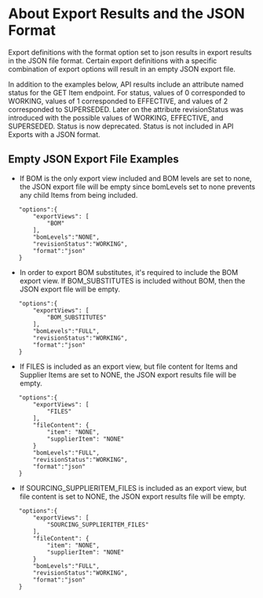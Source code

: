 # About Export Results and the JSON Format
Export definitions with the format option set to json results in export results in the JSON file format. Certain export definitions with a specific combination of export options will result in an empty JSON export file.  

In addition to the examples below, API results include an attribute named status for the GET Item endpoint. For status, values of 0 corresponded to WORKING, values of  1 corresponded to EFFECTIVE, and values of 2 corresponded to SUPERSEDED. Later on the attribute revisionStatus was introduced with the possible values of WORKING, EFFECTIVE, and SUPERSEDED.  Status is now deprecated. Status is not included in API Exports with a JSON format.

## Empty JSON Export File Examples
* If BOM is the only export view included and BOM levels are set to none, the JSON export file will be empty since bomLevels set to none prevents any child Items from being included.

```
   "options":{
       "exportViews": [
           "BOM"
       ],
       "bomLevels":"NONE",
       "revisionStatus":"WORKING",
       "format":"json"
   }
```
* In order to export BOM substitutes, it's required to include the BOM export view. If BOM_SUBSTITUTES is included without BOM, then the JSON export file will be empty.

```
   "options":{
       "exportViews": [
           "BOM_SUBSTITUTES"
       ],
       "bomLevels":"FULL",
       "revisionStatus":"WORKING",
       "format":"json"
   }
```
* If FILES is included as an export view, but file content for Items and Supplier Items are set to NONE, the JSON export results file will be empty.

```
   "options":{
       "exportViews": [
           "FILES"
       ],
       "fileContent": {
           "item": "NONE",
           "supplierItem": "NONE"
       }
       "bomLevels":"FULL",
       "revisionStatus":"WORKING",
       "format":"json"
   }
```
* If SOURCING_SUPPLIERITEM_FILES is included as an export view, but file content is set to NONE, the JSON export results file will be empty.

```
   "options":{
       "exportViews": [
           "SOURCING_SUPPLIERITEM_FILES"
       ],
       "fileContent": {
           "item": "NONE",
           "supplierItem": "NONE"
       }
       "bomLevels":"FULL",
       "revisionStatus":"WORKING",
       "format":"json"
   }
```
